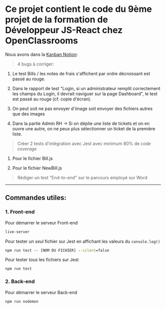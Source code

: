# Ce projet contient le code du 9ème projet de la formation de Développeur JS-React chez OpenClassrooms

Nous avons dans la [Kanban Notion](https://www.notion.so/a7a612fc166747e78d95aa38106a55ec?v=2a8d3553379c4366b6f66490ab8f0b90&p=01b2963f50654215baae678fa4dc4851&pm=s):

> 4 bugs à corriger:

1. Le test Bills / les notes de frais s'affichent par ordre décroissant est passé au rouge.

2. Dans le rapport de test "Login, si un administrateur remplit correctement les champs du Login, il devrait naviguer sur la page Dashboard", le test est passé au rouge (cf. copie d'écran).

3. On peut soit ne pas envoyer d'image soit envoyer des fichiers autres que des images

4. Dans la partie Admin RH → Si on déplie une liste de tickets et on en ouvre une autre, on ne peux plus sélectionner un ticket de la première liste.

> Créer 2 tests d'intégration avec Jest avec minimum 80% de _code coverage_

1. Pour le fichier Bill.js

2. Pour le fichier NewBill.js

> Rédiger un test "End-to-end" sur le parcours employé sur Word

---

## Commandes utiles:

### 1. Front-end

Pour démarrer le serveur Front-end

```cmd
live-server
```

Pour tester _un seul_ fichier sur Jest en affichant les valeurs du `console.log()`

```cmd
npm run test -- [NOM DU FICHIER] --silent=false
```

Pour tester _tous_ les fichiers sur Jest

```cmd
npm run test
```

### 2. Back-end

Pour démarrer le serveur Back-end

```cmd
npm run nodemon
```
